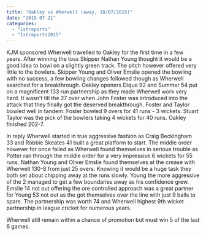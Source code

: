 ```yaml
---
title: "Oakley vs Wherwell (away, 18/07/2015)"
date: "2015-07-21"
categories: 
  - "1streports"
  - "1streports2015"
---
```


KJM sponsored Wherwell travelled to Oakley for the first time in a few years. After winning the toss Skipper Nathan Young thought it would be a good idea to bowl on a slightly green track. The pitch however offered very little to the bowlers. Skipper Young and Oliver Emslie opened the bowling with no success, a few bowling changes followed though as Wherwell searched for a breakthrough. Oakley openers Dique 92 and Summer 54 put on a magnificent 133 run partnership as they made Wherwell work very hard. It wasn't till the 27 over when John Foster was introduced into the attack that they finally got the deserved breakthrough. Foster and Taylor bowled well in tandem. Foster bowled 9 overs for 41 runs - 3 wickets. Stuart Taylor was the pick of the bowlers taking 4 wickets for 40 runs. Oakley finished 202-7.

In reply Wherwell started in true aggressive fashion as Craig Beckingham 33 and Robbie Skeates 41 built a great platform to start. The middle order however for once failed as Wherwell found themselves in serious trouble as Potter ran through the middle order for a very impressive 6 wickets for 55 runs. Nathan Young and Oliver Emslie found themselves at the crease with Wherwell 130-8 from just 25 overs. Knowing it would be a huge task they both set about chipping away at the runs slowly. Young the more aggressive of the 2 managed to get a few boundaries away as his confidence grew. Emslie 14 not out offering the ore controlled approach was a great partner for Young 53 not out as the got themselves over the line with just 9 balls to spare. The partnership was worth 74 and Wherwell highest 9th wicket partnership in league cricket for numerous years.

Wherwell still remain within a chance of promotion but must win 5 of the last 6 games.
